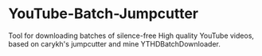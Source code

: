 # YouTube-Batch-Jumpcutter
Tool for downloading batches of silence-free High quality YouTube videos, based on carykh's jumpcutter and mine YTHDBatchDownloader.
